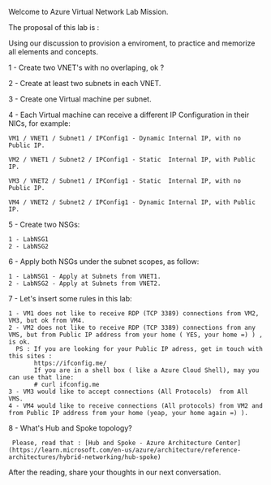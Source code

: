 Welcome to Azure Virtual Network Lab Mission. 

The proposal of this lab is : 

Using our discussion to provision a enviroment, to practice and memorize all elements and concepts. 

1 - Create two VNET's with no overlaping, ok ?

2 - Create at least two subnets in each VNET.

3 - Create one Virtual machine per subnet.

4 - Each Virtual machine can receive a different IP Configuration in their NICs, for example: 

    VM1 / VNET1 / Subnet1 / IPConfig1 - Dynamic Internal IP, with no Public IP. 
    
    VM2 / VNET1 / Subnet2 / IPConfig1 - Static  Internal IP, with Public IP. 
    
    VM3 / VNET2 / Subnet1 / IPConfig1 - Static  Internal IP, with no Public IP. 
    
    VM4 / VNET2 / Subnet2 / IPConfig1 - Dynamic Internal IP, with Public IP. 
    

5 - Create two NSGs:
   
    1 - LabNSG1
    2 - LabNSG2 
    
6 - Apply both NSGs under the subnet scopes, as follow:
    
    1 - LabNSG1 - Apply at Subnets from VNET1. 
    2 - LabNSG2 - Apply at Subnets from VNET2. 
    
7 - Let's insert some rules in this lab:
    
    1 - VM1 does not like to receive RDP (TCP 3389) connections from VM2, VM3, but ok from VM4. 
    2 - VM2 does not like to receive RDP (TCP 3389) connections from any VMS, but from Public IP address from your home ( YES, your home =) ) , is ok. 
      PS : If you are looking for your Public IP adress, get in touch with this sites : 
           https://ifconfig.me/
           If you are in a shell box ( like a Azure Cloud Shell), may you can use that line:
           # curl ifconfig.me 
    3 - VM3 would like to accept connections (All Protocols)  from All VMS. 
    4 - VM4 would like to receive connections (All protocols) from VM2 and from Public IP address from your home (yeap, your home again =) ). 
    
 8 - What's Hub and Spoke topology?
 
     Please, read that : [Hub and Spoke - Azure Architecture Center](https://learn.microsoft.com/en-us/azure/architecture/reference-architectures/hybrid-networking/hub-spoke)
     
   After the reading, share your thoughts in our next conversation. 

